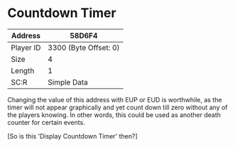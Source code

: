 #  Countdown Timer
Address   | 58D6F4
----------|-------------
Player ID | 3300 (Byte Offset: 0)
Size 	  | 4
Length 	  | 1
SC:R      | Simple Data

Changing the value of this address with EUP or EUD is worthwhile, as the timer will not appear graphically and yet count down till zero without any of the players knowing. In other words, this could be used as another death counter for certain events.

[So is this 'Display Countdown Timer' then?]
